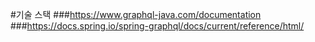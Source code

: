 #기술 스택
###https://www.graphql-java.com/documentation
###https://docs.spring.io/spring-graphql/docs/current/reference/html/